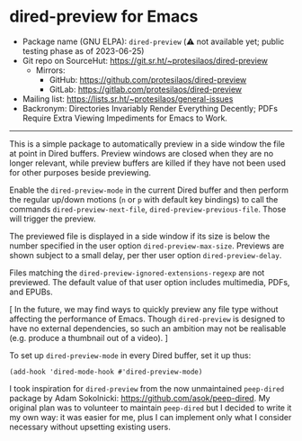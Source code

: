 # dired-preview for Emacs

+ Package name (GNU ELPA): `dired-preview` (⚠️ not available yet;
  public testing phase as of 2023-06-25)
+ Git repo on SourceHut: <https://git.sr.ht/~protesilaos/dired-preview>
  - Mirrors:
    + GitHub: <https://github.com/protesilaos/dired-preview>
    + GitLab: <https://gitlab.com/protesilaos/dired-preview>
+ Mailing list: <https://lists.sr.ht/~protesilaos/general-issues>
+ Backronym: Directories Invariably Render Everything Decently; PDFs
  Require Extra Viewing Impediments for Emacs to Work.

* * *

This is a simple package to automatically preview in a side window the
file at point in Dired buffers.  Preview windows are closed when they
are no longer relevant, while preview buffers are killed if they have
not been used for other purposes beside previewing.

Enable the `dired-preview-mode` in the current Dired buffer and then
perform the regular up/down motions (`n` or `p` with default key
bindings) to call the commands `dired-preview-next-file`,
`dired-preview-previous-file`.  Those will trigger the preview.

The previewed file is displayed in a side window if its size is below
the number specified in the user option `dired-preview-max-size`.
Previews are shown subject to a small delay, per ther user option
`dired-preview-delay`.

Files matching the `dired-preview-ignored-extensions-regexp` are not
previewed.  The default value of that user option includes multimedia,
PDFs, and EPUBs.

[ In the future, we may find ways to quickly preview any file type
  without affecting the performance of Emacs.  Though `dired-preview`
  is designed to have no external dependencies, so such an ambition
  may not be realisable (e.g. produce a thumbnail out of a video). ]

To set up `dired-preview-mode` in every Dired buffer, set it up thus:

```elisp
(add-hook 'dired-mode-hook #'dired-preview-mode)
```

I took inspiration for `dired-preview` from the now unmaintained
`peep-dired` package by Adam Sokolnicki: <https://github.com/asok/peep-dired>.
My original plan was to volunteer to maintain `peep-dired` but I
decided to write it my own way: it was easier for me, plus I can
implement only what I consider necessary without upsetting existing
users.
